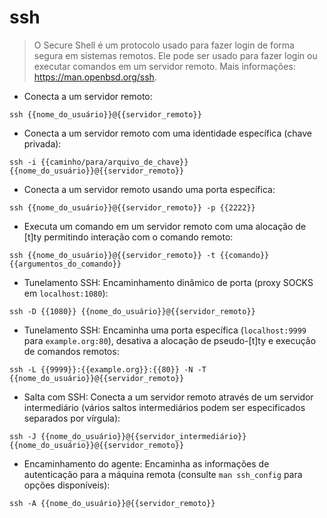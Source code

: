 # ssh

> O Secure Shell é um protocolo usado para fazer login de forma segura em sistemas remotos.
> Ele pode ser usado para fazer login ou executar comandos em um servidor remoto.
> Mais informações: <https://man.openbsd.org/ssh>.

- Conecta a um servidor remoto:

`ssh {{nome_do_usuário}}@{{servidor_remoto}}`

- Conecta a um servidor remoto com uma identidade específica (chave privada):

`ssh -i {{caminho/para/arquivo_de_chave}} {{nome_do_usuário}}@{{servidor_remoto}}`

- Conecta a um servidor remoto usando uma porta específica:

`ssh {{nome_do_usuário}}@{{servidor_remoto}} -p {{2222}}`

- Executa um comando em um servidor remoto com uma alocação de [t]ty permitindo interação com o comando remoto:

`ssh {{nome_do_usuário}}@{{servidor_remoto}} -t {{comando}} {{argumentos_do_comando}}`

- Tunelamento SSH: Encaminhamento dinâmico de porta (proxy SOCKS em `localhost:1080`):

`ssh -D {{1080}} {{nome_do_usuário}}@{{servidor_remoto}}`

- Tunelamento SSH: Encaminha uma porta específica (`localhost:9999` para `example.org:80`), desativa a alocação de pseudo-[t]ty e execução de comandos remotos:

`ssh -L {{9999}}:{{example.org}}:{{80}} -N -T {{nome_do_usuário}}@{{servidor_remoto}}`

- Salta com SSH: Conecta a um servidor remoto através de um servidor intermediário (vários saltos intermediários podem ser especificados separados por vírgula):

`ssh -J {{nome_do_usuário}}@{{servidor_intermediário}} {{nome_do_usuário}}@{{servidor_remoto}}`

- Encaminhamento do agente: Encaminha as informações de autenticação para a máquina remota (consulte `man ssh_config` para opções disponíveis):

`ssh -A {{nome_do_usuário}}@{{servidor_remoto}}`
